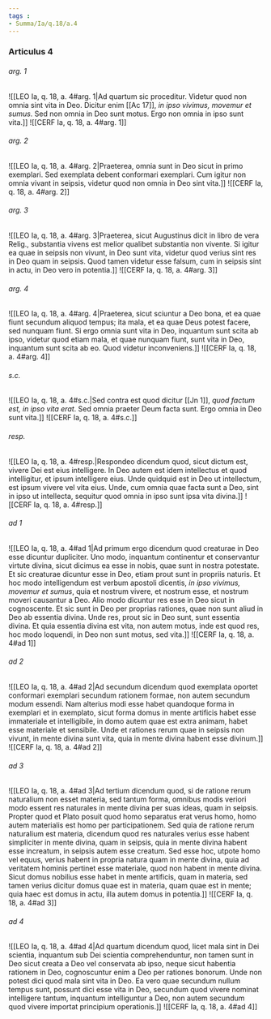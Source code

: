 ```yaml
---
tags : 
- Summa/Ia/q.18/a.4
---
```


### Articulus 4

###### arg. 1
![[LEO Ia, q. 18, a. 4#arg. 1|Ad quartum sic proceditur. Videtur quod non omnia sint vita in Deo. Dicitur enim [[Ac 17]], *in ipso vivimus, movemur et sumus*. Sed non omnia in Deo sunt motus. Ergo non omnia in ipso sunt vita.]]
![[CERF Ia, q. 18, a. 4#arg. 1]]

###### arg. 2
![[LEO Ia, q. 18, a. 4#arg. 2|Praeterea, omnia sunt in Deo sicut in primo exemplari. Sed exemplata debent conformari exemplari. Cum igitur non omnia vivant in seipsis, videtur quod non omnia in Deo sint vita.]]
![[CERF Ia, q. 18, a. 4#arg. 2]]

###### arg. 3
![[LEO Ia, q. 18, a. 4#arg. 3|Praeterea, sicut Augustinus dicit in libro de vera Relig., substantia vivens est melior qualibet substantia non vivente. Si igitur ea quae in seipsis non vivunt, in Deo sunt vita, videtur quod verius sint res in Deo quam in seipsis. Quod tamen videtur esse falsum, cum in seipsis sint in actu, in Deo vero in potentia.]]
![[CERF Ia, q. 18, a. 4#arg. 3]]

###### arg. 4
![[LEO Ia, q. 18, a. 4#arg. 4|Praeterea, sicut sciuntur a Deo bona, et ea quae fiunt secundum aliquod tempus; ita mala, et ea quae Deus potest facere, sed nunquam fiunt. Si ergo omnia sunt vita in Deo, inquantum sunt scita ab ipso, videtur quod etiam mala, et quae nunquam fiunt, sunt vita in Deo, inquantum sunt scita ab eo. Quod videtur inconveniens.]]
![[CERF Ia, q. 18, a. 4#arg. 4]]

###### s.c.
![[LEO Ia, q. 18, a. 4#s.c.|Sed contra est quod dicitur [[Jn 1]], *quod factum est, in ipso vita erat*. Sed omnia praeter Deum facta sunt. Ergo omnia in Deo sunt vita.]]
![[CERF Ia, q. 18, a. 4#s.c.]]

###### resp.
![[LEO Ia, q. 18, a. 4#resp.|Respondeo dicendum quod, sicut dictum est, vivere Dei est eius intelligere. In Deo autem est idem intellectus et quod intelligitur, et ipsum intelligere eius. Unde quidquid est in Deo ut intellectum, est ipsum vivere vel vita eius. Unde, cum omnia quae facta sunt a Deo, sint in ipso ut intellecta, sequitur quod omnia in ipso sunt ipsa vita divina.]]
![[CERF Ia, q. 18, a. 4#resp.]]

###### ad 1
![[LEO Ia, q. 18, a. 4#ad 1|Ad primum ergo dicendum quod creaturae in Deo esse dicuntur dupliciter. Uno modo, inquantum continentur et conservantur virtute divina, sicut dicimus ea esse in nobis, quae sunt in nostra potestate. Et sic creaturae dicuntur esse in Deo, etiam prout sunt in propriis naturis. Et hoc modo intelligendum est verbum apostoli dicentis, *in ipso vivimus, movemur et sumus*, quia et nostrum vivere, et nostrum esse, et nostrum moveri causantur a Deo. Alio modo dicuntur res esse in Deo sicut in cognoscente. Et sic sunt in Deo per proprias rationes, quae non sunt aliud in Deo ab essentia divina. Unde res, prout sic in Deo sunt, sunt essentia divina. Et quia essentia divina est vita, non autem motus, inde est quod res, hoc modo loquendi, in Deo non sunt motus, sed vita.]]
![[CERF Ia, q. 18, a. 4#ad 1]]

###### ad 2
![[LEO Ia, q. 18, a. 4#ad 2|Ad secundum dicendum quod exemplata oportet conformari exemplari secundum rationem formae, non autem secundum modum essendi. Nam alterius modi esse habet quandoque forma in exemplari et in exemplato, sicut forma domus in mente artificis habet esse immateriale et intelligibile, in domo autem quae est extra animam, habet esse materiale et sensibile. Unde et rationes rerum quae in seipsis non vivunt, in mente divina sunt vita, quia in mente divina habent esse divinum.]]
![[CERF Ia, q. 18, a. 4#ad 2]]

###### ad 3
![[LEO Ia, q. 18, a. 4#ad 3|Ad tertium dicendum quod, si de ratione rerum naturalium non esset materia, sed tantum forma, omnibus modis veriori modo essent res naturales in mente divina per suas ideas, quam in seipsis. Propter quod et Plato posuit quod homo separatus erat verus homo, homo autem materialis est homo per participationem. Sed quia de ratione rerum naturalium est materia, dicendum quod res naturales verius esse habent simpliciter in mente divina, quam in seipsis, quia in mente divina habent esse increatum, in seipsis autem esse creatum. Sed esse hoc, utpote homo vel equus, verius habent in propria natura quam in mente divina, quia ad veritatem hominis pertinet esse materiale, quod non habent in mente divina. Sicut domus nobilius esse habet in mente artificis, quam in materia, sed tamen verius dicitur domus quae est in materia, quam quae est in mente; quia haec est domus in actu, illa autem domus in potentia.]]
![[CERF Ia, q. 18, a. 4#ad 3]]

###### ad 4
![[LEO Ia, q. 18, a. 4#ad 4|Ad quartum dicendum quod, licet mala sint in Dei scientia, inquantum sub Dei scientia comprehenduntur, non tamen sunt in Deo sicut creata a Deo vel conservata ab ipso, neque sicut habentia rationem in Deo, cognoscuntur enim a Deo per rationes bonorum. Unde non potest dici quod mala sint vita in Deo. Ea vero quae secundum nullum tempus sunt, possunt dici esse vita in Deo, secundum quod vivere nominat intelligere tantum, inquantum intelliguntur a Deo, non autem secundum quod vivere importat principium operationis.]]
![[CERF Ia, q. 18, a. 4#ad 4]]

